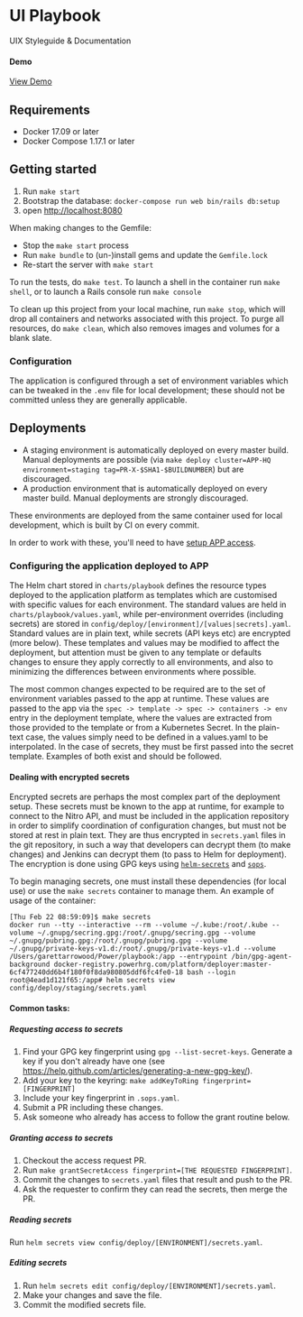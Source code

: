 # UI Playbook

UIX Styleguide & Documentation

#### Demo
[View Demo](http://afternoon-refuge-87160.herokuapp.com/)

## Requirements

- Docker 17.09 or later
- Docker Compose 1.17.1 or later

## Getting started

1. Run `make start`
1. Bootstrap the database: `docker-compose run web bin/rails db:setup`
1. open [http://localhost:8080](http://localhost:8080)

When making changes to the Gemfile:

* Stop the `make start` process
* Run `make bundle` to (un-)install gems and update the `Gemfile.lock`
* Re-start the server with `make start`

To run the tests, do `make test`. To launch a shell in the container run `make shell`, or to launch a Rails console run `make console`

To clean up this project from your local machine, run `make stop`, which will drop all containers and networks associated with this project. To purge all resources, do `make clean`, which also removes images and volumes for a blank slate.

### Configuration

The application is configured through a set of environment variables which can be tweaked in the `.env` file for local development; these should not be committed unless they are generally applicable.

## Deployments

* A staging environment is automatically deployed on every master build. Manual deployments are possible (via `make deploy cluster=APP-HQ environment=staging tag=PR-X-$SHA1-$BUILDNUMBER`) but are discouraged.
* A production environment that is automatically deployed on every master build. Manual deployments are strongly discouraged.

These environments are deployed from the same container used for local development, which is built by CI on every commit.

In order to work with these, you'll need to have [setup APP access](https://github.com/powerhome/APP#getting-access).

### Configuring the application deployed to APP

The Helm chart stored in `charts/playbook` defines the resource types deployed to the application platform as templates which are customised with specific values for each environment. The standard values are held in `charts/playbook/values.yaml`, while per-environment overrides (including secrets) are stored in `config/deploy/[environment]/[values|secrets].yaml`. Standard values are in plain text, while secrets (API keys etc) are encrypted (more below). These templates and values may be modified to affect the deployment, but attention must be given to any template or defaults changes to ensure they apply correctly to all environments, and also to minimizing the differences between environments where possible.

The most common changes expected to be required are to the set of environment variables passed to the app at runtime. These values are passed to the app via the `spec -> template -> spec -> containers -> env` entry in the deployment template, where the values are extracted from those provided to the template or from a Kubernetes Secret. In the plain-text case, the values simply need to be defined in a values.yaml to be interpolated. In the case of secrets, they must be first passed into the secret template. Examples of both exist and should be followed.

#### Dealing with encrypted secrets

Encrypted secrets are perhaps the most complex part of the deployment setup. These secrets must be known to the app at runtime, for example to connect to the Nitro API, and must be included in the application repository in order to simplify coordination of configuration changes, but must not be stored at rest in plain text. They are thus encrypted in `secrets.yaml` files in the git repository, in such a way that developers can decrypt them (to make changes) and Jenkins can decrypt them (to pass to Helm for deployment). The encryption is done using GPG keys using [`helm-secrets`](https://github.com/futuresimple/helm-secrets) and [`sops`](https://github.com/mozilla/sops).

To begin managing secrets, one must install these dependencies (for local use) or use the `make secrets` container to manage them. An example of usage of the container:

```
[Thu Feb 22 08:59:09]$ make secrets
docker run --tty --interactive --rm --volume ~/.kube:/root/.kube --volume ~/.gnupg/secring.gpg:/root/.gnupg/secring.gpg --volume ~/.gnupg/pubring.gpg:/root/.gnupg/pubring.gpg --volume ~/.gnupg/private-keys-v1.d:/root/.gnupg/private-keys-v1.d --volume /Users/garettarrowood/Power/playbook:/app --entrypoint /bin/gpg-agent-background docker-registry.powerhrg.com/platform/deployer:master-6cf477240dd6b4f180f0f8da980805ddf6fc4fe0-18 bash --login
root@4ead1d121f65:/app# helm secrets view config/deploy/staging/secrets.yaml
```

#### Common tasks:

##### Requesting access to secrets

1. Find your GPG key fingerprint using `gpg --list-secret-keys`. Generate a key if you don't already have one (see https://help.github.com/articles/generating-a-new-gpg-key/).
1. Add your key to the keyring: `make addKeyToRing fingerprint=[FINGERPRINT]`
1. Include your key fingerprint in `.sops.yaml`.
1. Submit a PR including these changes.
1. Ask someone who already has access to follow the grant routine below.

##### Granting access to secrets

1. Checkout the access request PR.
1. Run `make grantSecretAccess fingerprint=[THE REQUESTED FINGERPRINT]`.
1. Commit the changes to `secrets.yaml` files that result and push to the PR.
1. Ask the requester to confirm they can read the secrets, then merge the PR.

##### Reading secrets

Run `helm secrets view config/deploy/[ENVIRONMENT]/secrets.yaml`.

##### Editing secrets

1. Run `helm secrets edit config/deploy/[ENVIRONMENT]/secrets.yaml`.
1. Make your changes and save the file.
1. Commit the modified secrets file.
